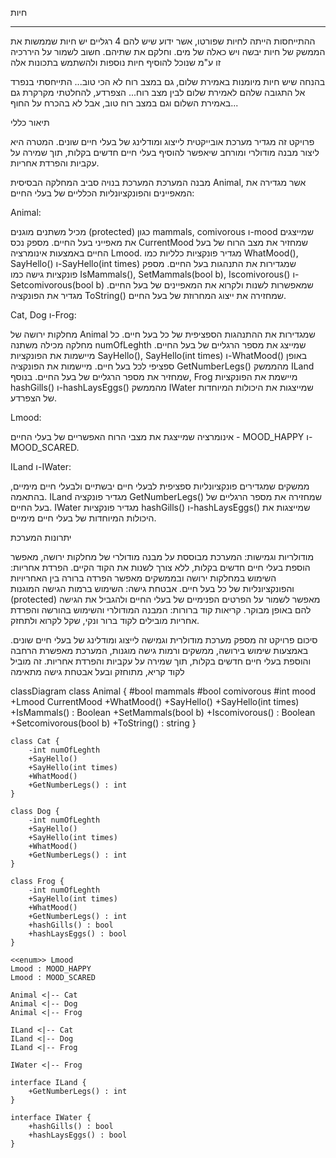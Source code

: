 חיות


---
ההתייחסות הייתה לחיות שפורטו, אשר ידוע שיש להם 4 רגליים 
יש חיות שממשות את הממשק של חיות יבשה ויש כאלה של מים. וחלקם את שתיהם. 
     חשוב לשמור על היררכיה זו ע"מ שנוכל להוסיף חיות נוספות ולהשתמש בתכונות אלה


בהנחה שיש חיות מיומנות באמירת שלום, גם במצב רוח לא הכי טוב... התייחסתי בנפרד אל התגובה שלהם לאמירת שלום לבין מצב רוח... 
הצפרדע, להחלטתי מקרקרת גם באמירת השלום וגם במצב רוח טוב, אבל לא בהכרח על החוף...



תיאור כללי

פרויקט זה מגדיר מערכת אובייקטית לייצוג ומודלינג של בעלי חיים שונים. המטרה היא ליצור מבנה מודולרי ומורחב שיאפשר להוסיף בעלי חיים חדשים בקלות, תוך שמירה על עקביות והפרדת אחריות.

מבנה המערכת
המערכת בנויה סביב המחלקה הבסיסית Animal, אשר מגדירה את המאפיינים והפונקציונליות הכלליים של בעלי החיים:

Animal:

מכיל משתנים מוגנים (protected) כגון mammals, comivorous ו-mood שמייצגים את מאפייני בעל החיים.
מספק נכס CurrentMood שמחזיר את מצב הרוח של בעל החיים באמצעות אינומרציה Lmood.
מגדיר פונקציות כלליות כמו WhatMood(), SayHello() ו-SayHello(int times) שמגדירות את התנהגות בעל החיים.
מספק פונקציות גישה כמו IsMammals(), SetMammals(bool b), Iscomivorous() ו-Setcomivorous(bool b) שמאפשרות לשנות ולקרוא את המאפיינים של בעל החיים.
מגדיר את הפונקציה ToString() שמחזירה את ייצוג המחרוזת של בעל החיים.


Cat, Dog ו-Frog:

מחלקות ירושה של Animal שמגדירות את ההתנהגות הספציפית של כל בעל חיים.
כל מחלקה מכילה משתנה numOfLeghth שמייצג את מספר הרגליים של בעל החיים.
מיישמות את הפונקציות SayHello(), SayHello(int times) ו-WhatMood() באופן ספציפי לכל בעל חיים.
מיישמות את הפונקציה GetNumberLegs() מהממשק ILand שמחזיר את מספר הרגליים של בעל החיים.
בנוסף, Frog מיישמת את הפונקציות hashGills() ו-hashLaysEggs() מהממשק IWater שמייצגות את היכולות המיוחדות של הצפרדע.


Lmood:

אינומרציה שמייצגת את מצבי הרוח האפשריים של בעלי החיים - MOOD_HAPPY ו-MOOD_SCARED.


ILand ו-IWater:

ממשקים שמגדירים פונקציונליות ספציפית לבעלי חיים יבשתיים ולבעלי חיים מימיים, בהתאמה.
ILand מגדיר פונקציה GetNumberLegs() שמחזירה את מספר הרגליים של בעל החיים.
IWater מגדיר פונקציות hashGills() ו-hashLaysEggs() שמייצגות את היכולות המיוחדות של בעלי חיים מימיים.



יתרונות המערכת

מודולריות וגמישות: המערכת מבוססת על מבנה מודולרי של מחלקות ירושה, מאפשר הוספת בעלי חיים חדשים בקלות, ללא צורך לשנות את הקוד הקיים.
הפרדת אחריות: השימוש במחלקות ירושה ובממשקים מאפשר הפרדה ברורה בין האחריויות והפונקציונליות של כל בעל חיים.
אבטחת גישה: השימוש ברמות הגישה המוגנות (protected) מאפשר לשמור על הפרטים הפנימיים של בעלי החיים ולהגביל את הגישה להם באופן מבוקר.
קריאות קוד ברורות: המבנה המודולרי והשימוש בהורשה והפרדת אחריות מובילים לקוד ברור ונקי, שקל לקרוא ולתחזק.

סיכום
פרויקט זה מספק מערכת מודולרית וגמישה לייצוג ומודלינג של בעלי חיים שונים. באמצעות שימוש בירושה, ממשקים ורמות גישה מוגנות, המערכת מאפשרת הרחבה והוספת בעלי חיים חדשים בקלות, תוך שמירה על עקביות והפרדת אחריות. זה מוביל לקוד קריא, מתוחזק ובעל אבטחת גישה מתאימה

classDiagram
    class Animal {
        #bool mammals
        #bool comivorous
        #int mood
        +Lmood CurrentMood
        +WhatMood()
        +SayHello()
        +SayHello(int times)
        +IsMammals() : Boolean
        +SetMammals(bool b)
        +Iscomivorous() : Boolean  
        +Setcomivorous(bool b)
        +ToString() : string
    }

    class Cat {
        -int numOfLeghth
        +SayHello()
        +SayHello(int times)
        +WhatMood()
        +GetNumberLegs() : int
    }

    class Dog {
        -int numOfLeghth
        +SayHello()
        +SayHello(int times)
        +WhatMood()
        +GetNumberLegs() : int
    }

    class Frog {
        -int numOfLeghth
        +SayHello(int times)
        +WhatMood()
        +GetNumberLegs() : int
        +hashGills() : bool
        +hashLaysEggs() : bool
    }

    <<enum>> Lmood
    Lmood : MOOD_HAPPY
    Lmood : MOOD_SCARED

    Animal <|-- Cat
    Animal <|-- Dog
    Animal <|-- Frog

    ILand <|-- Cat
    ILand <|-- Dog
    ILand <|-- Frog

    IWater <|-- Frog

    interface ILand {
        +GetNumberLegs() : int
    }

    interface IWater {
        +hashGills() : bool
        +hashLaysEggs() : bool
    }


